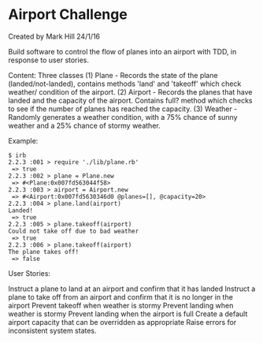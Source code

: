 Airport Challenge
=================
Created by Mark Hill 24/1/16

Build software to control the flow of planes into an airport with TDD, in response to user stories.

Content:
Three classes
(1) Plane - Records the state of the plane (landed/not-landed), contains methods 'land' and 'takeoff' which check weather/ condition of the airport.
(2) Airport - Records the planes that have landed and the capacity of the airport. Contains full? method which checks to see if the number of planes has reached the capacity.
(3) Weather - Randomly generates a weather condition, with a 75% chance of sunny weather and a 25% chance of stormy weather.

Example:
```
$ irb
2.2.3 :001 > require './lib/plane.rb'
 => true 
2.2.3 :002 > plane = Plane.new
 => #<Plane:0x007fd563044f58> 
2.2.3 :003 > airport = Airport.new
 => #<Airport:0x007fd5630346d0 @planes=[], @capacity=20> 
2.2.3 :004 > plane.land(airport)
Landed!
 => true 
2.2.3 :005 > plane.takeoff(airport)
Could not take off due to bad weather
 => true 
2.2.3 :006 > plane.takeoff(airport)
The plane takes off!
 => false 
```


 User Stories:

 Instruct a plane to land at an airport and confirm that it has landed
 Instruct a plane to take off from an airport and confirm that it is no longer in the airport
 Prevent takeoff when weather is stormy
 Prevent landing when weather is stormy
 Prevent landing when the airport is full
 Create a default airport capacity that can be overridden as appropriate
 Raise errors for inconsistent system states.
